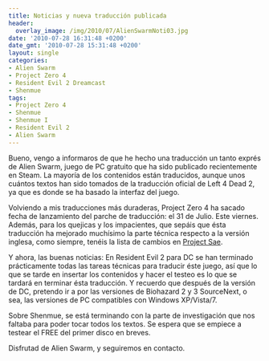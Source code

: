 ```yaml
---
title: Noticias y nueva traducción publicada
header:
  overlay_image: /img/2010/07/AlienSwarmNoti03.jpg
date: '2010-07-28 16:31:48 +0200'
date_gmt: '2010-07-28 15:31:48 +0200'
layout: single
categories:
- Alien Swarm
- Project Zero 4
- Resident Evil 2 Dreamcast
- Shenmue
tags:
- Project Zero 4
- Shenmue
- Shenmue I
- Resident Evil 2
- Alien Swarm
---
```

Bueno, vengo a informaros de que he hecho una traducción un tanto exprés 
de Alien Swarm, juego de PC gratuito que ha sido publicado recientemente en 
Steam. La mayoría de los contenidos están traducidos, aunque unos cuántos textos 
han sido tomados de la traducción oficial de Left 4 Dead 2, ya que es donde se 
ha basado la interfaz del juego.

Volviendo a mis traducciones más duraderas, Project Zero 4 ha sacado fecha de 
lanzamiento del parche de traducción: el 31 de Julio. Este viernes. Además, 
para los quejicas y los impacientes, que sepáis que ésta traducción ha mejorado 
muchísimo la parte técnica respecto a la versión inglesa, como siempre, tenéis la 
lista de cambios en <a href="http://www.projectsae.es" target="_blank">Project Sae</a>.

Y ahora, las buenas noticias: En Resident Evil 2 para DC se han terminado 
prácticamente todas las tareas técnicas para traducir éste juego, así que lo 
que se tarde en insertar los contenidos y hacer el testeo es lo que se tardará 
en terminar ésta traducción. Y recuerdo que después de la versión de DC, pretendo 
ir a por las versiones de Biohazard 2 y 3 SourceNext, o sea, las versiones de PC 
compatibles con Windows XP/Vista/7.

Sobre Shenmue, se está terminando con la parte de investigación que nos faltaba para 
poder tocar todos los textos. Se espera que se empiece a testear el FREE del primer disco en breves.

Disfrutad de Alien Swarm, y seguiremos en contacto.
